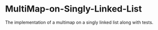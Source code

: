 # MultiMap-on-Singly-Linked-List
The implementation of a multimap on a singly linked list along with tests.
